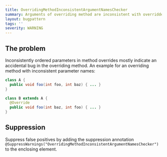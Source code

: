```yaml
---
title: OverridingMethodInconsistentArgumentNamesChecker
summary: Arguments of overriding method are inconsistent with overridden method.
layout: bugpattern
tags: ''
severity: WARNING
---
```


<!--
*** AUTO-GENERATED, DO NOT MODIFY ***
To make changes, edit the @BugPattern annotation or the explanation in docs/bugpattern.
-->


## The problem
Inconsistently ordered parameters in method overrides mostly indicate an
accidental bug in the overriding method. An example for an overriding method
with inconsistent parameter names:

```java
class A {
  public void foo(int foo, int baz) { ... }
}

class B extends A {
  @Override
  public void foo(int baz, int foo) { ... }
}
```

## Suppression
Suppress false positives by adding the suppression annotation `@SuppressWarnings("OverridingMethodInconsistentArgumentNamesChecker")` to the enclosing element.
